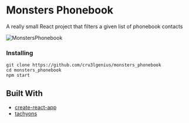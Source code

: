 # Monsters Phonebook

A really small React project that filters a given list of phonebook contacts

![MonstersPhonebook](https://preview.ibb.co/jC1SjU/Monsters-Phonebook.png)

### Installing

```
git clone https://github.com/cru3lgenius/monsters_phonebook
cd monsters_phonebook
npm start
```

## Built With

- [create-react-app](https://github.com/facebook/create-react-app)
- [tachyons](https://tachyons.io/)

